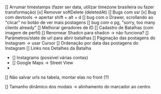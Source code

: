 [] Arrumar timestamps (fazer ser data, utilizar timezone brasileira ou fazer transformação)
[x] Remover softDelete (deletedAt)
[] Bugs com ssr
[x] Bug com devtools -> apertar shift + alt + d
[] bug com o Drawer, scrollando ao "clicar" no botão de ver mais postagens
[] bug com o pg, "sorry, too many clients already"
[] Melhorar geradores de ID
[] Cadastro de Batalhas (com imagem de perfil)
[] Renomear Shadcn para shadcn -> não funciona?
[] Parâmetros/state de url para abrir batalhas
[] Páginação das postagens do Instagram -> usar Cursor
[] Ordenação por data das postagens do Instagram
[] Links nos Detalhes da Batalha

- [] Instagrams (possível várias contas)
- [] Google Maps -> Street View
-

[] Não salvar urls na tabela, montar elas no front (?)

[] Tamanho dinâmico dos modais -> alinhamento do marcador ao centro
